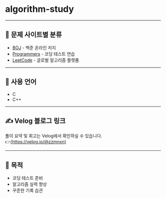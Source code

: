 # algorithm-study

---

## 📝 문제 사이트별 분류

- [BOJ](https://www.acmicpc.net/) - 백준 온라인 저지
- [Programmers](https://programmers.co.kr/) - 코딩 테스트 연습
- [LeetCode](https://leetcode.com/) - 글로벌 알고리즘 플랫폼

---

## 🚀 사용 언어

- C
- C++

---

## ✍️ Velog 블로그 링크

풀이 요약 및 회고는 Velog에서 확인하실 수 있습니다.  
👉[(https://velog.io/@zzmnxn)](https://velog.io/@zzmnxn/series/BOJ)

---

## 🙌 목적

- 코딩 테스트 준비
- 알고리즘 실력 향상
- 꾸준한 기록 습관


